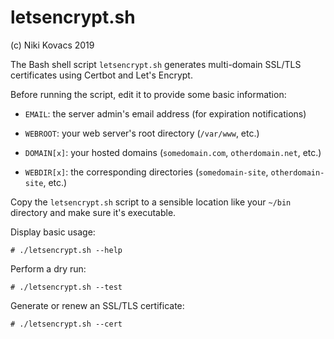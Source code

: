 # letsencrypt.sh

(c) Niki Kovacs 2019

The Bash shell script `letsencrypt.sh` generates multi-domain SSL/TLS
certificates using Certbot and Let's Encrypt.

Before running the script, edit it to provide some basic information:

  * `EMAIL`: the server admin's email address (for expiration notifications)

  * `WEBROOT`: your web server's root directory (`/var/www`, etc.)

  * `DOMAIN[x]`: your hosted domains (`somedomain.com`, `otherdomain.net`,
     etc.)

  * `WEBDIR[x]`: the corresponding directories (`somedomain-site`,
    `otherdomain-site`, etc.)

Copy the `letsencrypt.sh` script to a sensible location like your `~/bin`
directory and make sure it's executable.

Display basic usage:

```
# ./letsencrypt.sh --help
```

Perform a dry run:

```
# ./letsencrypt.sh --test
```

Generate or renew an SSL/TLS certificate:

```
# ./letsencrypt.sh --cert
```

